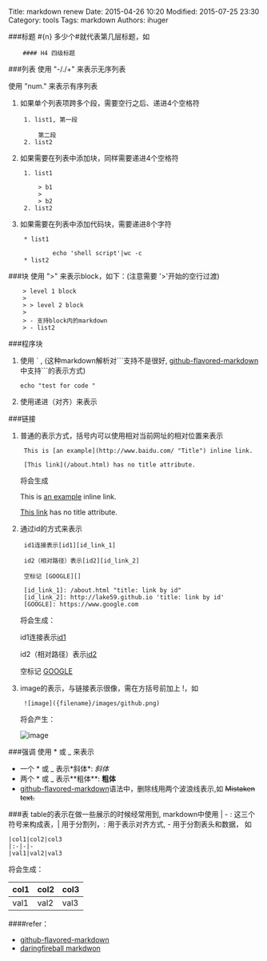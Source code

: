 Title: markdown renew
Date: 2015-04-26 10:20
Modified: 2015-07-25 23:30
Category: tools 
Tags: markdown
Authors: ihuger


###标题
\#{n}  多少个#就代表第几层标题，如 

        #### H4 四级标题

###列表
使用 "-/./+" 来表示无序列表

使用 "num." 来表示有序列表

1. 如果单个列表项跨多个段，需要空行之后、递进4个空格符

        1. list1, 第一段 

            第二段
        2. list2
2. 如果需要在列表中添加块，同样需要递进4个空格符

        1. list1

            > b1
            >
            > b2
        2. list2

3. 如果需要在列表中添加代码块，需要递进8个字符

        * list1

                echo 'shell script'|wc -c
        * list2


###块
使用 ">" 来表示block，如下：(注意需要 '>'开始的空行过渡)

        > level 1 block
        >
        > > level 2 block
        >
        > - 支持block内的markdown
        > - list2

###程序块
1. 使用 \` , (这种markdown解析对\`\`\`支持不是很好, [github-flavored-markdown]()中支持\`\`\`的表示方式)

    `echo "test for code "`

2. 使用递进（对齐）来表示

    
###链接
1. 普通的表示方式，括号内可以使用相对当前网址的相对位置来表示

        This is [an example](http://www.baidu.com/ "Title") inline link.

        [This link](/about.html) has no title attribute.

    将会生成

    This is [an example](http://www.baidu.com/ "Title") inline link.

    [This link](/about.html) has no title attribute.

2. 通过id的方式来表示

        id1连接表示[id1][id_link_1] 
    
        id2（相对路径）表示[id2][id_link_2] 

        空标记 [GOOGLE][]
            
        [id_link_1]: /about.html "title: link by id"
        [id_link_2]: http://lake59.github.io 'title: link by id'
        [GOOGLE]: https://www.google.com 

    将会生成：

    id1连接表示[id1][id_link_1] 
    
    id2（相对路径）表示[id2][id_link_2] 

    空标记 [GOOGLE][]
        
    [id_link_1]: /about.html "title: link by id"
    [id_link_2]: http://lake59.github.io 'title: link by id'
    [GOOGLE]: https://www.google.com 

3. image的表示，与链接表示很像，需在方括号前加上 !，如

        ![image]({filename}/images/github.png)

    将会产生：

    ![image]({filename}/images/github.png)

###强调
使用 \* 或 \_ 来表示

- 一个 \* 或 \_ 表示\*斜体\*:  *斜体*
- 两个 \* 或 \_ 表示\*\*粗体\*\*:  **粗体**
- [github-flavored-markdown]()语法中，删除线用两个波浪线表示,如 ~~Mistaken text.~~

###表
table的表示在做一些展示的时候经常用到, markdown中使用 | - : 这三个符号来构成表，| 用于分割列，: 用于表示对齐方式, - 用于分割表头和数据， 如

    |col1|col2|col3
    |:-|-|-
    |val1|val2|val3

将会生成：

|col1|col2|col3
|:-|-|-
|val1|val2|val3


####refer：
* [github-flavored-markdown](https://help.github.com/articles/github-flavored-markdown/)
* [daringfireball markdwon](http://daringfireball.net/projects/markdown/syntax)


